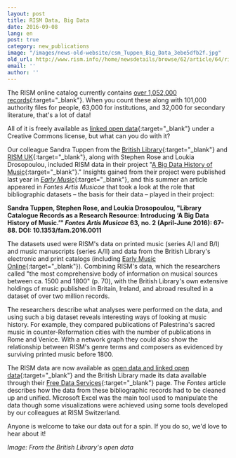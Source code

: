 ```yaml
---
layout: post
title: RISM Data, Big Data
date: 2016-09-08
lang: en
post: true
category: new_publications
image: "/images/news-old-website/csm_Tuppen_Big_Data_3ebe5dfb2f.jpg"
old_url: http://www.rism.info//home/newsdetails/browse/62/article/64/rism-data-big-data.html
email: ''
author: ''
---
```



The RISM online catalog currently contains [over 1,052,000 records](https://opac.rism.info/search?View=rism&q=*&Language=en){:target="_blank"}. When you count these along with 101,000 authority files for people, 63,000 for institutions, and 32,000 for secondary literature, that's a lot of data!

All of it is freely available as [linked open data](https://opac.rism.info/index.php?id=8&L=1&id=8){:target="_blank"} under a Creative Commons license, but what can you do with it?

Our colleague Sandra Tuppen from the [British Library](http://www.bl.uk/){:target="_blank"} and [RISM UK](http://www.rism.org.uk/){:target="_blank"}, along with Stephen Rose and Loukia Drosopoulou, included RISM data in their project "[A Big Data History of Music](/library_stocks/2014/04/28/rism-and-big-data.html){:target="_blank"}." Insights gained from their project were published last year in [_Early Music_](http://em.oxfordjournals.org/content/early/2015/09/02/em.cav071){:target="_blank"}, and this summer an article appeared in _Fontes Artis Musicae_ that took a look at the role that bibliographic datasets – the basis for their data – played in their project:

**Sandra Tuppen, Stephen Rose, and Loukia Drosopoulou, "Library Catalogue Records as a Research Resource: Introducing ‘A Big Data History of Music.’" _Fontes Artis Musicae_ 63, no. 2 (April-June 2016): 67-88. DOI: 10.1353/fam.2016.0011**

The datasets used were RISM's data on printed music (series A/I and B/I) and music manuscripts (series A/II) and data from the British Library's electronic and print catalogs (including [Early Music Online](https://www.royalholloway.ac.uk/music/research/earlymusiconline/home.aspx){:target="_blank"}). Combining RISM's data, which the researchers called "the most comprehensive body of information on musical sources between ca. 1500 and 1800" (p. 70), with the British Library's own extensive holdings of music published in Britain, Ireland, and abroad resulted in a dataset of over two million records.

The researchers describe what analyses were performed on the data, and using such a big dataset reveals interesting ways of looking at music history. For example, they compared publications of Palestrina's sacred music in counter-Reformation cities with the number of publications in Rome and Venice. With a network graph they could also show the relationship between RISM's genre terms and composers as evidenced by surviving printed music before 1800.

The RISM data are now available as [open data and linked open data](https://opac.rism.info/index.php?id=8&L=1&id=8){:target="_blank"} and the British Library made its data available through their [Free Data Services](http://www.bl.uk/bibliographic/download.html){:target="_blank"} page. The _Fontes_ article describes how the data from these bibliographic records had to be cleaned up and unified. Microsoft Excel was the main tool used to manipulate the data though some visualizations were achieved using some tools developed by our colleagues at RISM Switzerland.

Anyone is welcome to take our data out for a spin. If you do so, we'd love to hear about it!



_Image: From the British Library's open data_



